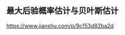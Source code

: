 <!--Copyright © Microsoft Corporation. All rights reserved.
  适用于[License](https://github.com/Microsoft/ai-edu/blob/master/LICENSE.md)版权许可-->

## 最大后验概率估计与贝叶斯估计

https://www.jianshu.com/p/9c153d82ba2d

